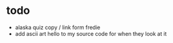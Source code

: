 # todo

- alaska quiz copy / link form fredie
- add ascii art hello to my source code for when they look at it
